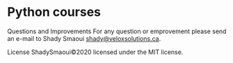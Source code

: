# Python courses

Questions and Improvements
For any question or emprovement please send an e-mail to Shady Smaoui shady@veloxsolutions.ca.

License
ShadySmaoui©2020 licensed under the MIT license.
